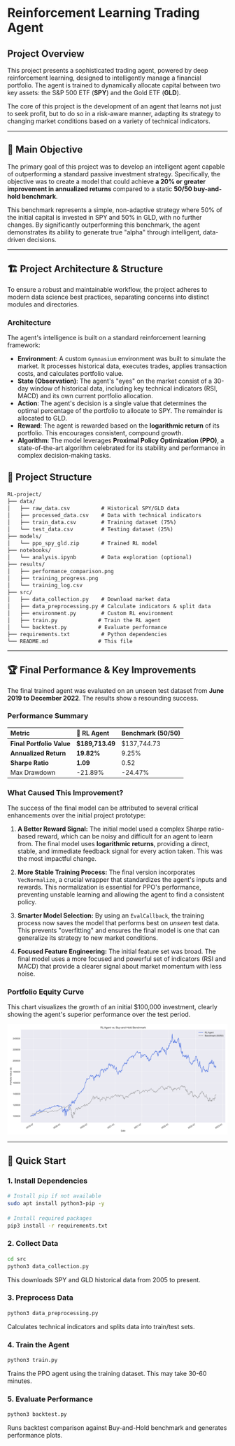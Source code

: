 # Reinforcement Learning Trading Agent

## Project Overview

This project presents a sophisticated trading agent, powered by deep reinforcement learning, designed to intelligently manage a financial portfolio. The agent is trained to dynamically allocate capital between two key assets: the S&P 500 ETF (**SPY**) and the Gold ETF (**GLD**).

The core of this project is the development of an agent that learns not just to seek profit, but to do so in a risk-aware manner, adapting its strategy to changing market conditions based on a variety of technical indicators.

---

## 🎯 Main Objective

The primary goal of this project was to develop an intelligent agent capable of outperforming a standard passive investment strategy. Specifically, the objective was to create a model that could achieve **a 20% or greater improvement in annualized returns** compared to a static **50/50 buy-and-hold benchmark**.

This benchmark represents a simple, non-adaptive strategy where 50% of the initial capital is invested in SPY and 50% in GLD, with no further changes. By significantly outperforming this benchmark, the agent demonstrates its ability to generate true "alpha" through intelligent, data-driven decisions.

---

## 🏗️ Project Architecture & Structure

To ensure a robust and maintainable workflow, the project adheres to modern data science best practices, separating concerns into distinct modules and directories.

### Architecture

The agent's intelligence is built on a standard reinforcement learning framework:

* **Environment**: A custom `Gymnasium` environment was built to simulate the market. It processes historical data, executes trades, applies transaction costs, and calculates portfolio value.
* **State (Observation)**: The agent's "eyes" on the market consist of a 30-day window of historical data, including key technical indicators (RSI, MACD) and its own current portfolio allocation.
* **Action**: The agent's decision is a single value that determines the optimal percentage of the portfolio to allocate to SPY. The remainder is allocated to GLD.
* **Reward**: The agent is rewarded based on the **logarithmic return** of its portfolio. This encourages consistent, compound growth.
* **Algorithm**: The model leverages **Proximal Policy Optimization (PPO)**, a state-of-the-art algorithm celebrated for its stability and performance in complex decision-making tasks.

## 📁 Project Structure

```
RL-project/
├── data/
│   ├── raw_data.csv          # Historical SPY/GLD data
│   ├── processed_data.csv    # Data with technical indicators
│   ├── train_data.csv        # Training dataset (75%)
│   └── test_data.csv         # Testing dataset (25%)
├── models/
│   └── ppo_spy_gld.zip       # Trained RL model
├── notebooks/
│   └── analysis.ipynb        # Data exploration (optional)
├── results/
│   ├── performance_comparison.png
│   ├── training_progress.png
│   └── training_log.csv
├── src/
│   ├── data_collection.py    # Download market data
│   ├── data_preprocessing.py # Calculate indicators & split data
│   ├── environment.py        # Custom RL environment
│   ├── train.py             # Train the RL agent
│   └── backtest.py          # Evaluate performance
├── requirements.txt          # Python dependencies
└── README.md                # This file
```



---

## 🏆 Final Performance & Key Improvements

The final trained agent was evaluated on an unseen test dataset from **June 2019 to December 2022**. The results show a resounding success.

### Performance Summary

| Metric                  | 🤖 RL Agent        | Benchmark (50/50) |
| :---------------------- | :--------------- | :---------------- |
| **Final Portfolio Value** | **$189,713.49** | $137,744.73      |
| **Annualized Return** | **19.82%** | 9.25%             |
| **Sharpe Ratio** | **1.09** | 0.52              |
| Max Drawdown            | -21.89%          | -24.47%           |

### What Caused This Improvement?

The success of the final model can be attributed to several critical enhancements over the initial project prototype:

1.  **A Better Reward Signal:** The initial model used a complex Sharpe ratio-based reward, which can be noisy and difficult for an agent to learn from. The final model uses **logarithmic returns**, providing a direct, stable, and immediate feedback signal for every action taken. This was the most impactful change.

2.  **More Stable Training Process:** The final version incorporates `VecNormalize`, a crucial wrapper that standardizes the agent's inputs and rewards. This normalization is essential for PPO's performance, preventing unstable learning and allowing the agent to find a consistent policy.

3.  **Smarter Model Selection:** By using an `EvalCallback`, the training process now saves the model that performs best on *unseen* test data. This prevents "overfitting" and ensures the final model is one that can generalize its strategy to new market conditions.

4.  **Focused Feature Engineering:** The initial feature set was broad. The final model uses a more focused and powerful set of indicators (RSI and MACD) that provide a clearer signal about market momentum with less noise.

### Portfolio Equity Curve

This chart visualizes the growth of an initial $100,000 investment, clearly showing the agent's superior performance over the test period.

![Agent vs. Benchmark Performance](results/performance_comparison.png)

---

## 🚀 Quick Start

### 1. Install Dependencies

```bash
# Install pip if not available
sudo apt install python3-pip -y

# Install required packages
pip3 install -r requirements.txt
```

### 2. Collect Data

```bash
cd src
python3 data_collection.py
```

This downloads SPY and GLD historical data from 2005 to present.

### 3. Preprocess Data

```bash
python3 data_preprocessing.py
```

Calculates technical indicators and splits data into train/test sets.

### 4. Train the Agent

```bash
python3 train.py
```

Trains the PPO agent using the training dataset. This may take 30-60 minutes.

### 5. Evaluate Performance

```bash
python3 backtest.py
```

Runs backtest comparison against Buy-and-Hold benchmark and generates performance plots.

